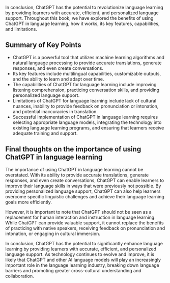 
In conclusion, ChatGPT has the potential to revolutionize language learning by providing learners with accurate, efficient, and personalized language support. Throughout this book, we have explored the benefits of using ChatGPT in language learning, how it works, its key features, capabilities, and limitations.

Summary of Key Points
---------------------

* ChatGPT is a powerful tool that utilizes machine learning algorithms and natural language processing to provide accurate translations, generate responses, and even create conversations.
* Its key features include multilingual capabilities, customizable outputs, and the ability to learn and adapt over time.
* The capabilities of ChatGPT for language learning include improving listening comprehension, practicing conversation skills, and providing personalized language support.
* Limitations of ChatGPT for language learning include lack of cultural nuances, inability to provide feedback on pronunciation or intonation, and potential inaccuracies in translation.
* Successful implementation of ChatGPT in language learning requires selecting appropriate language models, integrating the technology into existing language learning programs, and ensuring that learners receive adequate training and support.

Final thoughts on the importance of using ChatGPT in language learning
----------------------------------------------------------------------

The importance of using ChatGPT in language learning cannot be overstated. With its ability to provide accurate translations, generate responses, and even create conversations, ChatGPT can enable learners to improve their language skills in ways that were previously not possible. By providing personalized language support, ChatGPT can also help learners overcome specific linguistic challenges and achieve their language learning goals more efficiently.

However, it is important to note that ChatGPT should not be seen as a replacement for human interaction and instruction in language learning. While ChatGPT can provide valuable support, it cannot replace the benefits of practicing with native speakers, receiving feedback on pronunciation and intonation, or engaging in cultural immersion.

In conclusion, ChatGPT has the potential to significantly enhance language learning by providing learners with accurate, efficient, and personalized language support. As technology continues to evolve and improve, it is likely that ChatGPT and other AI language models will play an increasingly important role in the language learning industry, breaking down language barriers and promoting greater cross-cultural understanding and collaboration.
